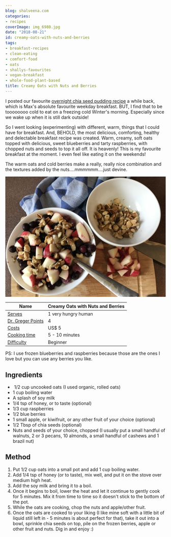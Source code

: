 ```yaml
---
blog: shalveena.com
categories:
- recipes
coverImage: img_6980.jpg
date: "2018-08-21"
id: creamy-oats-with-nuts-and-berries
tags:
- breakfast-recipes
- clean-eating
- comfort-food
- oats
- shallys-favourites
- vegan-breakfast
- whole-food-plant-based
title: Creamy Oats with Nuts and Berries
---
```


I posted our favourite [overnight chia seed pudding recipe](http://shalveena.com/2018/03/16/overnight-chia-seed-pudding/) a while back, which is Max's absolute favourite weekday breakfast. BUT, I find that to be toooooooo cold to eat on a freezing cold Winter's morning. Especially since we wake up when it is still dark outside!

So I went looking (experimenting) with different, warm, things that I could have for breakfast. And, BEHOLD, the most delicious, comforting, healthy and delectable breakfast recipe was created. Warm, creamy, soft oats topped with delicious, sweet blueberries and tarty raspberries, with chopped nuts and seeds to top it all off. It is heavenly! This is my favourite breakfast at the moment. I even feel like eating it on the weekends!

The warm oats and cold berries make a really, really nice combination and the textures added by the nuts....mmmmmm....just devine.

![IMG_6980](images/img_6980.jpg)

| Name | Creamy Oats with Nuts and Berries |
| --- | --- |
| [Serves](https://shalveena.com/serving-sizes/) | 1 very hungry human |
| [Dr. Greger Points](https://shalveena.com/dr-greger-points/) | 4 |
| [Costs](https://shalveena.com/costs/) | US$ 5 |
| [Cooking time](https://shalveena.com/cooking-times/) | 5 - 10 minutes |
| [Difficulty](https://shalveena.com/difficulty-levels/) | Beginner |

PS: I use frozen blueberries and raspberries because those are the ones I love but you can use any berries you like.

## Ingredients

-  1/2 cup uncooked oats (I used organic, rolled oats)
- 1 cup boiling water
- A splash of soy milk
- 1/4 tsp of honey, or to taste (optional)
- 1/3 cup raspberries
- 1/2 blue berries
- 1 small apple, or kiwifruit, or any other fruit of your choice (optional)
- 1/2 Tbsp of chia seeds (optional)
- Nuts and seeds of your choice, chopped (I usually put a small handful of walnuts, 2 or 3 pecans, 10 almonds, a small handful of cashews and 1 brazil nut)

## Method

1. Put 1/2 cup oats into a small pot and add 1 cup boiling water.
2. Add 1/4 tsp of honey (or to taste), mix well, and put it on the stove over medium high heat.
3. Add the soy milk and bring it to a boil.
4. Once it begins to boil, lower the heat and let it continue to gently cook for 5 minutes. Mix it from time to time so it doesn't stick to the bottom of the pot.
5. While the oats are cooking, chop the nuts and apple/other fruit.
6. Once the oats are cooked to your liking (I like mine soft with a little bit of liquid still left in - 5 minutes is about perfect for that), take it out into a bowl, sprinkle chia seeds on top, pile on the frozen berries, apple or other fruit and nuts. Dig in and enjoy :)
